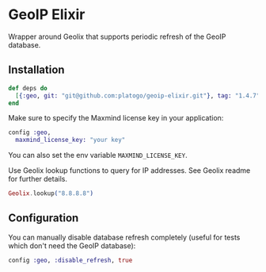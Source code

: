 # GeoIP Elixir

Wrapper around Geolix that supports periodic refresh of the GeoIP database.

## Installation

```elixir
def deps do
  [{:geo, git: "git@github.com:platogo/geoip-elixir.git"}, tag: "1.4.7"]
end
```

Make sure to specify the Maxmind license key in your application:

```elixir
config :geo,
  maxmind_license_key: "your key"
```

You can also set the env variable `MAXMIND_LICENSE_KEY`.

Use Geolix lookup functions to query for IP addresses. See Geolix readme for further details.

```elixir
Geolix.lookup("8.8.8.8")
```

## Configuration

You can manually disable database refresh completely (useful for tests which don't need the GeoIP database):

```elixir
config :geo, :disable_refresh, true
```
